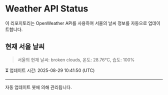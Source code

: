 
# Weather API Status

이 리포지토리는 OpenWeather API를 사용하여 서울의 날씨 정보를 자동으로 업데이트합니다.

## 현재 서울 날씨
> 서울의 현재 날씨: broken clouds, 온도: 28.76°C, 습도: 100%

⏳ 업데이트 시간: 2025-08-29 10:41:50 (UTC)

---
자동 업데이트 봇에 의해 관리됩니다.
